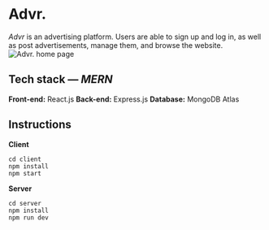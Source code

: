 # Advr.
*Advr* is an advertising platform. Users are able to sign up and log in, as well as post advertisements, manage them, and browse the website.
![Advr. home page](https://cdn.discordapp.com/attachments/943880484792963104/1008871661287788584/unknown.png)


## Tech stack — *MERN*

**Front-end:** React.js
**Back-end:** Express.js
**Database:** MongoDB Atlas

## Instructions

**Client**

    cd client
    npm install
    npm start
 
**Server**

    cd server
    npm install
    npm run dev
